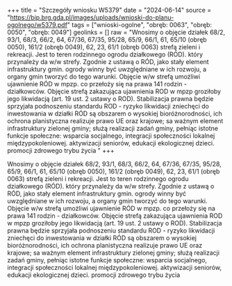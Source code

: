 +++
title = "Szczegóły wniosku W5379"
date = "2024-06-14"
source = "https://bip.brg.gda.pl/images/uploads/wnioski-do-planu-ogolnego/w5379.pdf"
tags = ["wnioski-ogolne", "obręb: 0063", "obręb: 0050", "obręb: 0049"]
geolinks = []
raw = "Wnosimy o objęcie działek 68/2, 93/1, 68/3, 66/2, 64, 67/36, 67/35, 95/28, 65/9, 66/1, 61, 65/10 (obręb 0050), 161/2 (obręb 0049), 62, 23, 61/1 (obręb 0063) strefą zieleni i rekreacji. Jest to teren rodzinnego ogrodu działkowego (RÓD). który przynależy da w/w strefy. Zgodnie z ustawą o RÓD, jako stały element infrastruktury gmin. ogrody winny być uwzględniane w ich rozwoju, a organy gmin tworzyć do tego warunki. Objęcie w/w strefą umożliwi ujawnienie RÓD w mpzp. co przełoży się na prawa 141 rodzin - działkowców. Objęcie strefą zakazująca ujawnienia ROD w mpzp groziłoby jego likwidacją (art. 19 ust. 2 ustawy o ROD). Stabilizacja prawna będzie sprzyjała podnoszeniu standardu ROD - ryzyko likwidacji zniechęci do inwestowania w działki RÓD są obszarem o wysokiej bioróżnorodności, ich ochrona planistyczna realizuje prawo UE oraz krajowe; sa ważnym element infrastruktury zielonej gminy; służą realizacji zadań gminy, pełniąc istotne funkcje społeczne: wsparcia socjalnego, integracji społeczności lokalnej  międzypokoleniowej. aktywizacji seniorów, edukacji ekologicznej dzieci. promocji zdrowego trybu życia "
+++

Wnosimy o objęcie działek 68/2, 93/1, 68/3, 66/2, 64, 67/36, 67/35, 95/28, 65/9, 66/1, 61, 65/10
(obręb 0050), 161/2 (obręb 0049), 62, 23, 61/1 (obręb 0063) strefą zieleni i rekreacji. Jest to teren
rodzinnego ogrodu działkowego (RÓD). który przynależy da w/w strefy. Zgodnie z ustawą o RÓD, jako stały
element infrastruktury gmin. ogrody winny być uwzględniane w ich rozwoju, a organy gmin tworzyć do tego
warunki. Objęcie w/w strefą umożliwi ujawnienie RÓD w mpzp. co przełoży się na prawa 141 rodzin -
działkowców. Objęcie strefą zakazująca ujawnienia ROD w mpzp groziłoby jego likwidacją (art. 19 ust. 2
ustawy o ROD). Stabilizacja prawna będzie sprzyjała podnoszeniu standardu ROD - ryzyko likwidacji
zniechęci do inwestowania w działki RÓD są obszarem o wysokiej bioróżnorodności, ich ochrona
planistyczna realizuje prawo UE oraz krajowe; sa ważnym element infrastruktury zielonej gminy; służą
realizacji zadań gminy, pełniąc istotne funkcje społeczne: wsparcia socjalnego, integracji społeczności
lokalnej  międzypokoleniowej. aktywizacji seniorów, edukacji ekologicznej dzieci. promocji zdrowego trybu
życia



